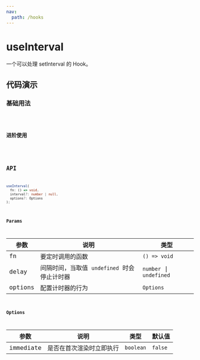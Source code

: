 ```yaml
---
nav:
  path: /hooks
---
```


# useInterval

一个可以处理 setInterval 的 Hook。

## 代码演示

### 基础用法

<code src="./demo/demo1.tsx" />

### 进阶使用

<code src="./demo/demo2.tsx" />

## API

```typescript
useInterval(
  fn: () => void, 
  interval?: number | null, 
  options?: Options
);
```

### Params

| 参数    | 说明                                        | 类型                    |
|---------|---------------------------------------------|-------------------------|
| fn      | 要定时调用的函数                            | `() => void`            |
| delay   | 间隔时间，当取值 `undefined` 时会停止计时器 | `number` \| `undefined` |
| options | 配置计时器的行为                            | `Options`               |


### Options

| 参数      | 说明                     | 类型      | 默认值  |
|-----------|--------------------------|-----------|---------|
| immediate | 是否在首次渲染时立即执行 | `boolean` | `false` |
